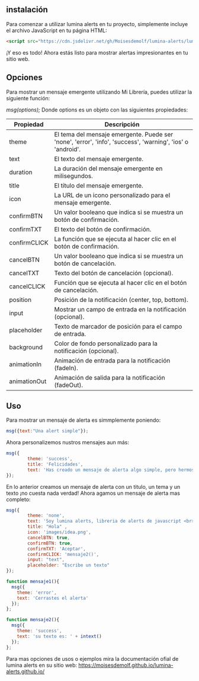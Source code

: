 ## instalación
Para comenzar a utilizar lumina alerts en tu proyecto, simplemente incluye el archivo JavaScript en tu página HTML:

```html
<script src="https://cdn.jsdelivr.net/gh/Moisesdemolf/lumina-alerts/lumina-alerts.js"></script>
```

¡Y eso es todo! Ahora estás listo para mostrar alertas impresionantes en tu sitio web.
## Opciones
Para mostrar un mensaje emergente utilizando Mi Librería, puedes utilizar la siguiente función:

*msg(options);*
Donde options es un objeto con las siguientes propiedades:

| Propiedad        | Descripción                                                   |
|------------------|---------------------------------------------------------------|
| theme            | El tema del mensaje emergente. Puede ser 'none', 'error', 'info', 'success', 'warning', 'ios' o 'android'. |
| text             | El texto del mensaje emergente.                                |
| duration         | La duración del mensaje emergente en milisegundos.             |
| title            | El título del mensaje emergente.                               |
| icon             | La URL de un icono personalizado para el mensaje emergente.    |
| confirmBTN       | Un valor booleano que indica si se muestra un botón de confirmación. |
| confirmTXT       | El texto del botón de confirmación.                            |
| confirmCLICK     | La función que se ejecuta al hacer clic en el botón de confirmación. |
| cancelBTN        | Un valor booleano que indica si se muestra un botón de cancelación. |
| cancelTXT        | Texto del botón de cancelación (opcional).                     |
| cancelCLICK      | Función que se ejecuta al hacer clic en el botón de cancelación. |
| position         | Posición de la notificación (center, top, bottom).              |
| input            | Mostrar un campo de entrada en la notificación (opcional).     |
| placeholder      | Texto de marcador de posición para el campo de entrada.         |
| background       | Color de fondo personalizado para la notificación (opcional).  |
| animationIn      | Animación de entrada para la notificación (fadeIn).             |
| animationOut     | Animación de salida para la notificación (fadeOut).             |

## Uso
Para mostrar un mensaje de alerta es simmplemente poniendo:

```javascript
msg({text:"Una alert simple"});
```
Ahora personalizemos nustros mensajes aun más:
```javascript
msg({
        theme: 'success',
        title: 'Felicidades',
        text: 'Has creado un mensaje de alerta algo simple, pero hermoso.'
});
```
En lo anterior creamos un mensaje de alerta con un titulo, un tema y un texto ¡no cuesta nada verdad!
Ahora agamos un mensaje de alerta mas completo:
```javascript
msg({
        theme: 'none', 
        text: 'Soy lumina alerts, libreria de alerts de javascript <br>Bienvenido',
        title: "Hola" ,
        icon: 'images/idea.png',
        cancelBTN: true,
        confirmBTN: true,
        confirmTXT: 'Aceptar',
        confirmCLICK: 'mensaje2()',
        input: "text",
        placeholder: "Escribe un texto"
});

function mensaje1(){
  msg({
    theme: 'error',
    text: 'Cerrastes el alerta'
  });
};

function mensaje2(){
  msg({
    theme: 'success',
    text: 'su texto es: ' + intext()
  });
};
```

Para mas opciones de usos o ejemplos mira la documentación ofial de lumina alerts en su sitio web: https://moisesdemolf.github.io/lumina-alerts.github.io/
